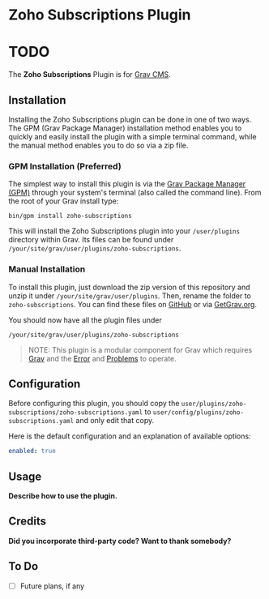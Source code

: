# Zoho Subscriptions Plugin

# TODO 

The **Zoho Subscriptions** Plugin is for [Grav CMS](http://github.com/getgrav/grav).

## Installation

Installing the Zoho Subscriptions plugin can be done in one of two ways. The GPM (Grav Package Manager) installation method enables you to quickly and easily install the plugin with a simple terminal command, while the manual method enables you to do so via a zip file.

### GPM Installation (Preferred)

The simplest way to install this plugin is via the [Grav Package Manager (GPM)](http://learn.getgrav.org/advanced/grav-gpm) through your system's terminal (also called the command line).  From the root of your Grav install type:

    bin/gpm install zoho-subscriptions

This will install the Zoho Subscriptions plugin into your `/user/plugins` directory within Grav. Its files can be found under `/your/site/grav/user/plugins/zoho-subscriptions`.

### Manual Installation

To install this plugin, just download the zip version of this repository and unzip it under `/your/site/grav/user/plugins`. Then, rename the folder to `zoho-subscriptions`. You can find these files on [GitHub](https://github.com/ricardo/grav-plugin-zoho-subscriptions) or via [GetGrav.org](http://getgrav.org/downloads/plugins#extras).

You should now have all the plugin files under

    /your/site/grav/user/plugins/zoho-subscriptions
	
> NOTE: This plugin is a modular component for Grav which requires [Grav](http://github.com/getgrav/grav) and the [Error](https://github.com/getgrav/grav-plugin-error) and [Problems](https://github.com/getgrav/grav-plugin-problems) to operate.

## Configuration

Before configuring this plugin, you should copy the `user/plugins/zoho-subscriptions/zoho-subscriptions.yaml` to `user/config/plugins/zoho-subscriptions.yaml` and only edit that copy.

Here is the default configuration and an explanation of available options:

```yaml
enabled: true
```

## Usage

**Describe how to use the plugin.**

## Credits

**Did you incorporate third-party code? Want to thank somebody?**

## To Do

- [ ] Future plans, if any

